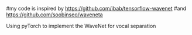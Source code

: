 #my code is inspired by https://github.com/ibab/tensorflow-wavenet
#and https://github.com/soobinseo/waveneta

Using pyTorch to implement the WaveNet for vocal separation
